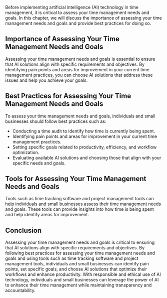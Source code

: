 

Before implementing artificial intelligence (AI) technology in time management, it is critical to assess your time management needs and goals. In this chapter, we will discuss the importance of assessing your time management needs and goals and provide best practices for doing so.

Importance of Assessing Your Time Management Needs and Goals
------------------------------------------------------------

Assessing your time management needs and goals is essential to ensure that AI solutions align with specific requirements and objectives. By identifying pain points and areas for improvement in your current time management practices, you can choose AI solutions that address these issues and help you achieve your goals.

Best Practices for Assessing Your Time Management Needs and Goals
-----------------------------------------------------------------

To assess your time management needs and goals, individuals and small businesses should follow best practices such as:

* Conducting a time audit to identify how time is currently being spent.
* Identifying pain points and areas for improvement in your current time management practices.
* Setting specific goals related to productivity, efficiency, and workflow optimization.
* Evaluating available AI solutions and choosing those that align with your specific needs and goals.

Tools for Assessing Your Time Management Needs and Goals
--------------------------------------------------------

Tools such as time tracking software and project management tools can help individuals and small businesses assess their time management needs and goals. These tools can provide insights into how time is being spent and help identify areas for improvement.

Conclusion
----------

Assessing your time management needs and goals is critical to ensuring that AI solutions align with specific requirements and objectives. By following best practices for assessing your time management needs and goals and using tools such as time tracking software and project management tools, individuals and small businesses can identify pain points, set specific goals, and choose AI solutions that optimize their workflows and enhance productivity. With responsible and ethical use of AI technology, individuals and small businesses can leverage the power of AI to enhance their time management while maintaining transparency and accountability.
